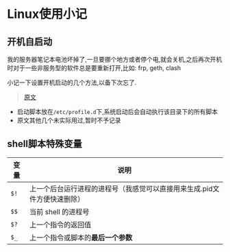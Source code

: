 # Linux使用小记

## 开机自启动
我的服务器笔记本电池坏掉了,一旦要挪个地方或者停个电,就会关机,之后再次开机时对于一些非服务型的软件总是要重新打开,比如: frp, geth, clash

小记一下设置开机启动的几个方法,以备下次忘了.

> [原文](https://www.cnblogs.com/Areas/p/13439000.html)

- 启动脚本放在`/etc/profile.d`下,系统启动后会自动执行该目录下的所有脚本
- 原文其他几个未实际用过,暂时不予记录

## shell脚本特殊变量

变量 | 说明
------ | -------
`$!` | 上一个后台运行进程的进程号（我感觉可以直接用来生成.pid文件方便快速删除）
`$$` | 当前 shell 的进程号
`$?` | 上一个指令的返回值
`$_` | 上一个指令或脚本的**最后一个参数**